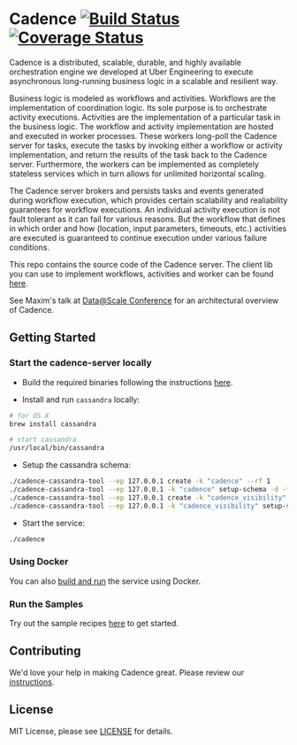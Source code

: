 # Cadence [![Build Status](https://travis-ci.org/uber/cadence.svg?branch=master)](https://travis-ci.org/uber/cadence) [![Coverage Status](https://coveralls.io/repos/github/uber/cadence/badge.svg?branch=master)](https://coveralls.io/github/uber/cadence?branch=master)

Cadence is a distributed, scalable, durable, and highly available orchestration engine we developed at Uber Engineering to execute asynchronous long-running business logic in a scalable and resilient way.

Business logic is modeled as workflows and activities. Workflows are the implementation of coordination logic. Its sole purpose is to orchestrate activity executions. Activities are the implementation of a particular task in the business logic. The workflow and activity implementation are hosted and executed in worker processes. These workers long-poll the Cadence server for tasks, execute the tasks by invoking either a workflow or activity implementation, and return the results of the task back to the Cadence server. Furthermore, the workers can be implemented as completely stateless services which in turn allows for unlimited horizontal scaling.

The Cadence server brokers and persists tasks and events generated during workflow execution, which provides certain scalability and realiability guarantees for workflow executions. An individual activity execution is not fault tolerant as it can fail for various reasons. But the workflow that defines in which order and how (location, input parameters, timeouts, etc.) activities are executed is guaranteed to continue execution under various failure conditions.

This repo contains the source code of the Cadence server. The client lib you can use to implement workflows, activities and worker can be found [here](https://github.com/uber-go/cadence-client).

See Maxim's talk at [Data@Scale Conference](https://atscaleconference.com/videos/cadence-microservice-architecture-beyond-requestreply) for an architectural overview of Cadence.

## Getting Started

### Start the cadence-server locally

* Build the required binaries following the instructions [here](CONTRIBUTING.md).

* Install and run `cassandra` locally:
```bash
# for OS X
brew install cassandra

# start cassandra
/usr/local/bin/cassandra
```

* Setup the cassandra schema:
```bash
./cadence-cassandra-tool --ep 127.0.0.1 create -k "cadence" --rf 1
./cadence-cassandra-tool --ep 127.0.0.1 -k "cadence" setup-schema -d -f ./schema/cadence/schema.cql
./cadence-cassandra-tool --ep 127.0.0.1 create -k "cadence_visibility" --rf 1
./cadence-cassandra-tool --ep 127.0.0.1 -k "cadence_visibility" setup-schema -d -f ./schema/visibility/schema.cql
```

* Start the service:
```bash
./cadence
```

### Using Docker

You can also [build and run](docker/README.md) the service using Docker.

### Run the Samples

Try out the sample recipes [here](https://github.com/samarabbas/cadence-samples) to get started.

## Contributing
We'd love your help in making Cadence great. Please review our [instructions](CONTRIBUTING.md).

## License

MIT License, please see [LICENSE](https://github.com/uber/cadence/blob/master/LICENSE) for details.
